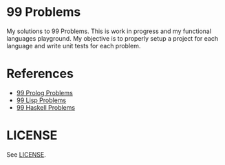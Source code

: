 # 99 Problems

My solutions to 99 Problems. This is work in progress and my functional languages playground. My objective is to properly setup a project for each language and write unit tests for each problem.

# References

- [99 Prolog Problems](https://sites.google.com/site/prologsite/prolog-problems)
- [99 Lisp Problems](https://www.ic.unicamp.br/~meidanis/courses/mc336/2006s2/funcional/L-99_Ninety-Nine_Lisp_Problems.html)
- [99 Haskell Problems](https://wiki.haskell.org/H-99:_Ninety-Nine_Haskell_Problems)

# LICENSE

See [LICENSE](https://github.com/csixteen/99Problems/blob/master/LICENSE).
